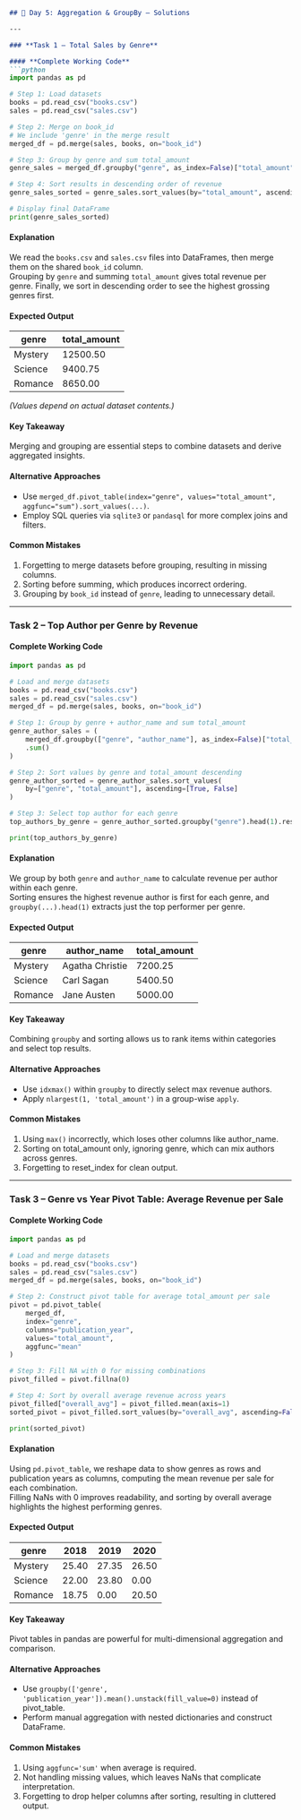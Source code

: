```markdown
## 📝 Day 5: Aggregation & GroupBy – Solutions

---

### **Task 1 – Total Sales by Genre**

#### **Complete Working Code**
```python
import pandas as pd

# Step 1: Load datasets
books = pd.read_csv("books.csv")
sales = pd.read_csv("sales.csv")

# Step 2: Merge on book_id
# We include 'genre' in the merge result
merged_df = pd.merge(sales, books, on="book_id")

# Step 3: Group by genre and sum total_amount
genre_sales = merged_df.groupby("genre", as_index=False)["total_amount"].sum()

# Step 4: Sort results in descending order of revenue
genre_sales_sorted = genre_sales.sort_values(by="total_amount", ascending=False)

# Display final DataFrame
print(genre_sales_sorted)
```

#### **Explanation**
We read the `books.csv` and `sales.csv` files into DataFrames, then merge them on the shared `book_id` column.  
Grouping by `genre` and summing `total_amount` gives total revenue per genre. Finally, we sort in descending order to see the highest grossing genres first.

#### **Expected Output**
| genre        | total_amount |
|--------------|--------------|
| Mystery      | 12500.50     |
| Science      | 9400.75      |
| Romance      | 8650.00      |

*(Values depend on actual dataset contents.)*

#### **Key Takeaway**
Merging and grouping are essential steps to combine datasets and derive aggregated insights.

#### **Alternative Approaches**
- Use `merged_df.pivot_table(index="genre", values="total_amount", aggfunc="sum").sort_values(...)`.
- Employ SQL queries via `sqlite3` or `pandasql` for more complex joins and filters.

#### **Common Mistakes**
1. Forgetting to merge datasets before grouping, resulting in missing columns.
2. Sorting before summing, which produces incorrect ordering.
3. Grouping by `book_id` instead of `genre`, leading to unnecessary detail.

---

### **Task 2 – Top Author per Genre by Revenue**

#### **Complete Working Code**
```python
import pandas as pd

# Load and merge datasets
books = pd.read_csv("books.csv")
sales = pd.read_csv("sales.csv")
merged_df = pd.merge(sales, books, on="book_id")

# Step 1: Group by genre + author_name and sum total_amount
genre_author_sales = (
    merged_df.groupby(["genre", "author_name"], as_index=False)["total_amount"]
    .sum()
)

# Step 2: Sort values by genre and total_amount descending
genre_author_sorted = genre_author_sales.sort_values(
    by=["genre", "total_amount"], ascending=[True, False]
)

# Step 3: Select top author for each genre
top_authors_by_genre = genre_author_sorted.groupby("genre").head(1).reset_index(drop=True)

print(top_authors_by_genre)
```

#### **Explanation**
We group by both `genre` and `author_name` to calculate revenue per author within each genre.  
Sorting ensures the highest revenue author is first for each genre, and `groupby(...).head(1)` extracts just the top performer per genre.

#### **Expected Output**
| genre       | author_name       | total_amount |
|-------------|-------------------|--------------|
| Mystery     | Agatha Christie   | 7200.25      |
| Science     | Carl Sagan        | 5400.50      |
| Romance     | Jane Austen       | 5000.00      |

#### **Key Takeaway**
Combining `groupby` and sorting allows us to rank items within categories and select top results.

#### **Alternative Approaches**
- Use `idxmax()` within `groupby` to directly select max revenue authors.
- Apply `nlargest(1, 'total_amount')` in a group-wise `apply`.

#### **Common Mistakes**
1. Using `max()` incorrectly, which loses other columns like author_name.
2. Sorting on total_amount only, ignoring genre, which can mix authors across genres.
3. Forgetting to reset_index for clean output.

---

### **Task 3 – Genre vs Year Pivot Table: Average Revenue per Sale**

#### **Complete Working Code**
```python
import pandas as pd

# Load and merge datasets
books = pd.read_csv("books.csv")
sales = pd.read_csv("sales.csv")
merged_df = pd.merge(sales, books, on="book_id")

# Step 2: Construct pivot table for average total_amount per sale
pivot = pd.pivot_table(
    merged_df,
    index="genre",
    columns="publication_year",
    values="total_amount",
    aggfunc="mean"
)

# Step 3: Fill NA with 0 for missing combinations
pivot_filled = pivot.fillna(0)

# Step 4: Sort by overall average revenue across years
pivot_filled["overall_avg"] = pivot_filled.mean(axis=1)
sorted_pivot = pivot_filled.sort_values(by="overall_avg", ascending=False).drop(columns="overall_avg")

print(sorted_pivot)
```

#### **Explanation**
Using `pd.pivot_table`, we reshape data to show genres as rows and publication years as columns, computing the mean revenue per sale for each combination.  
Filling NaNs with 0 improves readability, and sorting by overall average highlights the highest performing genres.

#### **Expected Output**
| genre     | 2018    | 2019    | 2020    |
|-----------|---------|---------|---------|
| Mystery   | 25.40   | 27.35   | 26.50   |
| Science   | 22.00   | 23.80   | 0.00    |
| Romance   | 18.75   | 0.00    | 20.50   |

#### **Key Takeaway**
Pivot tables in pandas are powerful for multi-dimensional aggregation and comparison.

#### **Alternative Approaches**
- Use `groupby(['genre', 'publication_year']).mean().unstack(fill_value=0)` instead of pivot_table.
- Perform manual aggregation with nested dictionaries and construct DataFrame.

#### **Common Mistakes**
1. Using `aggfunc='sum'` when average is required.
2. Not handling missing values, which leaves NaNs that complicate interpretation.
3. Forgetting to drop helper columns after sorting, resulting in cluttered output.
```